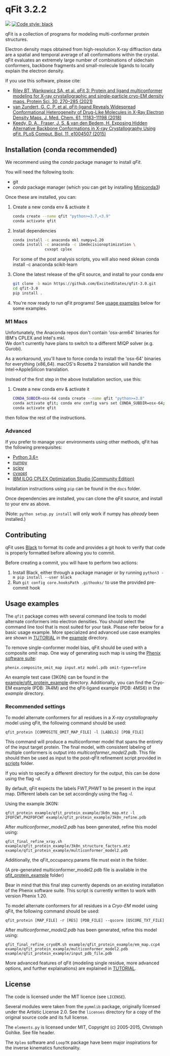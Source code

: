 # qFit 3.2.2

![](https://github.com/ExcitedStates/qfit-3.0/workflows/tests/badge.svg)
[![Code style: black](https://img.shields.io/badge/code%20style-black-000000.svg)](https://github.com/psf/black)

qFit is a collection of programs for modeling multi-conformer protein structures.

Electron density maps obtained from high-resolution X-ray diffraction data are a spatial and temporal average of all conformations within the crystal. qFit evaluates an extremely large number of combinations of sidechain conformers, backbone fragments and small-molecule ligands to locally explain the electron density.

If you use this software, please cite:
- [Riley BT, Wankowicz SA, et al. qFit 3: Protein and ligand multiconformer modeling for X-ray crystallographic and single-particle cryo-EM density maps. Protein Sci. 30, 270–285 (2021)](https://dx.doi.org/10.1002/pro.4001)
- [van Zundert, G. C. P. et al. qFit-ligand Reveals Widespread Conformational Heterogeneity of Drug-Like Molecules in X-Ray Electron Density Maps. J. Med. Chem. 61, 11183–11198 (2018)](https://dx.doi.org/10.1021/acs.jmedchem.8b01292)
- [Keedy, D. A., Fraser, J. S. & van den Bedem, H. Exposing Hidden Alternative Backbone Conformations in X-ray Crystallography Using qFit. PLoS Comput. Biol. 11, e1004507 (2015)](https://dx.doi.org/10.1371/journal.pcbi.1004507)


## Installation (conda recommended)

We recommend using the _conda_ package manager to install _qFit_.

You will need the following tools:

* git
* _conda_ package manager (which you can get by installing [Miniconda3](https://docs.conda.io/en/latest/miniconda.html))

Once these are installed, you can:

1. Create a new conda env & activate it
   ```bash
   conda create --name qfit "python>=3.7,<3.9"
   conda activate qfit
   ```

1. Install dependencies
   ```bash
   conda install -c anaconda mkl numpy=1.20
   conda install -c anaconda -c ibmdecisionoptimization \
                 cvxopt cplex
   ```
   For some of the post analysis scripts, you will also need sklean
   conda install -c anaconda scikit-learn
   
1. Clone the latest release of the qFit source, and install to your conda env
   ```bash
   git clone -b main https://github.com/ExcitedStates/qfit-3.0.git
   cd qfit-3.0
   pip install .
   ```

1. You're now ready to run qFit programs! See [usage examples](#sec:usage-examples) below for some examples.

### M1 Macs

Unfortunately, the Anaconda repos don't contain 'osx-arm64' binaries for IBM's CPLEX and Intel's mkl.  
We don't currently have plans to switch to a different MIQP solver (e.g. Gurobi).

As a workaround, you'll have to force conda to install the 'osx-64' binaries for everything (x86_64).
macOS's Rosetta 2 translation will handle the Intel→AppleSilicon translation.

Instead of the first step in the above Installation section, use this:

1. Create a new conda env & activate it
   ```bash
   CONDA_SUBDIR=osx-64 conda create --name qfit "python>=3.8"
   conda activate qfit; conda env config vars set CONDA_SUBDIR=osx-64; conda deactivate
   conda activate qfit
   ```

then follow the rest of the instructions.

### Advanced

If you prefer to manage your environments using other methods, qFit has the following prerequisites:

* [Python 3.6+](https://python.org)
* [numpy](https://numpy.org)
* [scipy](https://scipy.org)
* [cvxopt](https://cvxopt.org)
* [IBM ILOG CPLEX Optimization Studio (Community Edition)](https://www.ibm.com/products/ilog-cplex-optimization-studio)

Installation instructions using `pip` can be found in the `docs` folder.

Once dependencies are installed, you can clone the qFit source, and install to your env as above.

(Note: `python setup.py install` will only work if numpy has _already_ been installed.)


## Contributing

qFit uses [Black](https://github.com/psf/black) to format its code and provides a git hook to verify that code is properly formatted before allowing you to commit.

Before creating a commit, you will have to perform two actions:
1. Install Black, either through a package manager or by running `python3 -m pip install --user black`
2. Run `git config core.hooksPath .githooks/` to use the provided pre-commit hook

## Usage examples

The `qfit` package comes with several command line tools to model alternate
conformers into electron densities. You should select the command line tool that
is most suited for your task. Please refer below for a basic usage example. More specialized and advanced use case examples
are shown in [TUTORIAL](example/README.md) in the [example](example/) directory.

To remove single-conformer model bias, qFit should be used with a composite omit
map. One way of generating such map is using the [Phenix software suite](https://www.phenix-online.org/):

`phenix.composite_omit_map input.mtz model.pdb omit-type=refine`

An example test case (3K0N) can be found in the [example/qfit_protein_example](example/qfit_protein_example/) directory. Additionally, you can find the Cryo-EM example (PDB: 7A4M) and the qFit-ligand example (PDB: 4MS6) in the *example* directory. 


### Recommended settings

To model alternate conformers for all residues in a *X-ray crystallography* model using qFit,
the following command should be used:

`qfit_protein [COMPOSITE_OMIT_MAP_FILE] -l [LABELS] [PDB_FILE]`

This command will produce a multiconformer model that spans the entirety of the
input target protein. The final model, with consistent labeling of multiple conformers
is output into *multiconformer_model2.pdb*. This file should then
be used as input to the post-qFit refinement script provided in [scripts](scripts/post) folder.

If you wish to specify a different directory for the output, this can be done
using the flag *-d*.
 
By default, qFit expects the labels FWT,PHWT to be present in the input map.
Different labels can be set accordingly using the flag *-l*.

Using the example 3K0N:

`qfit_protein example/qfit_protein_example/3k0n_map.mtz -l 2FOFCWT,PH2FOFCWT example/qfit_protein_example/3k0n_refine.pdb`

After *multiconformer_model2.pdb* has been generated, refine this model using:

`qfit_final_refine_xray.sh example/qfit_protein_example/3k0n_structure_factors.mtz example/qfit_protein_example/multiconformer_model2.pdb`

Additionally, the qFit_occupancy.params file must exist in the folder.

(A pre-generated multiconformer_model2.pdb file is available in the [qfit_protein_example](example/qfit_protein_example/) folder)

Bear in mind that this final step currently depends on an existing installation
of the Phenix software suite. This script is currently written to work with version Phenix 1.20.


To model alternate conformers for all residues in a *Cryo-EM* model using qFit,
the following command should be used:

`qfit_protein [MAP_FILE] -r [RES] [PDB_FILE] --qscore [QSCORE_TXT_FILE]`

After *multiconformer_model2.pdb* has been generated, refine this model using:

`qfit_final_refine_cryoEM.sh example/qfit_protein_example/em_map.ccp4 example/qfit_protein_example/multiconformer_model2.pdb example/qfit_protein_example/input_pdb_file.pdb`

More advanced features of qFit (modeling single residue, more advanced options, and further explainations) are explained in [TUTORIAL](example/TUTORIAL.md).


## License

The code is licensed under the MIT licence (see `LICENSE`).

Several modules were taken from the `pymmlib` package, originally licensed
under the Artistic License 2.0. See the `licenses` directory for a copy of the
original source code and its full license.

The `elements.py` is licensed under MIT, Copyright (c) 2005-2015, Christoph
Gohlke. See file header.

The `Xpleo` software and `LoopTK` package have been major inspirations for the inverse kinematics
functionality.

[1]: https://www-01.ibm.com/software/websphere/products/optimization/cplex-studio-community-edition/ "IBM website"
